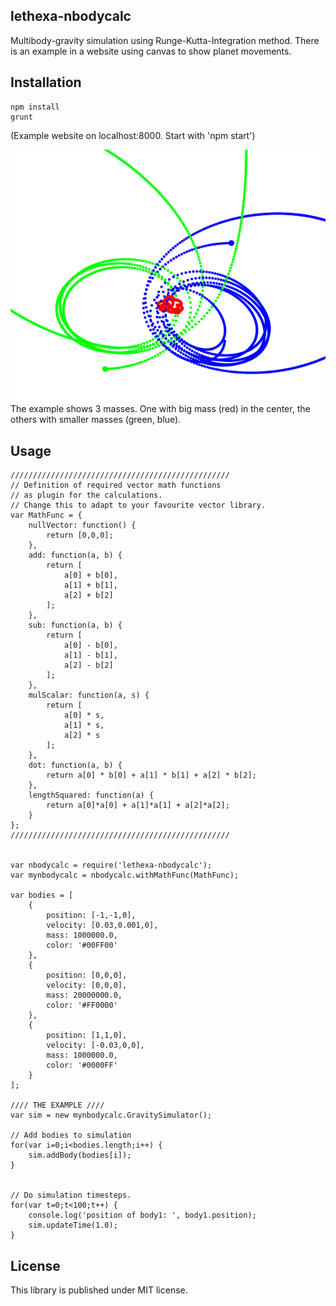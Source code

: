 lethexa-nbodycalc
-----------------

Multibody-gravity simulation using Runge-Kutta-Integration method.
There is an example in a website using canvas to show planet movements.

Installation
------------

	npm install
	grunt

(Example website on localhost:8000. Start with 'npm start')

![Example](https://raw.githubusercontent.com/lethexa/lethexa-nbodycalc/gh-pages/gravity.png)
The example shows 3 masses. One with big mass (red) in the center, the others with smaller masses (green, blue).

Usage
-----

	/////////////////////////////////////////////////
	// Definition of required vector math functions
	// as plugin for the calculations.
	// Change this to adapt to your favourite vector library.
	var MathFunc = {
		nullVector: function() {
			return [0,0,0];
		},
		add: function(a, b) {
			return [
				a[0] + b[0],
				a[1] + b[1],
				a[2] + b[2]
			];
		},
		sub: function(a, b) {
			return [
				a[0] - b[0],
				a[1] - b[1],
				a[2] - b[2]
			];
		},
		mulScalar: function(a, s) {
			return [
				a[0] * s,
				a[1] * s,
				a[2] * s
			];
		},
		dot: function(a, b) {
			return a[0] * b[0] + a[1] * b[1] + a[2] * b[2];
		},
		lengthSquared: function(a) {
			return a[0]*a[0] + a[1]*a[1] + a[2]*a[2];
		}
	};
	/////////////////////////////////////////////////


	var nbodycalc = require('lethexa-nbodycalc');
	var mynbodycalc = nbodycalc.withMathFunc(MathFunc);

	var bodies = [
		{
			position: [-1,-1,0],
			velocity: [0.03,0.001,0],
			mass: 1000000.0,
			color: '#00FF00'
		},
		{
			position: [0,0,0],
			velocity: [0,0,0],
			mass: 20000000.0,
			color: '#FF0000'
		},
		{
			position: [1,1,0],
			velocity: [-0.03,0,0],
			mass: 1000000.0,
			color: '#0000FF'
		}
	];

	//// THE EXAMPLE ////
	var sim = new mynbodycalc.GravitySimulator();

	// Add bodies to simulation
	for(var i=0;i<bodies.length;i++) {
		sim.addBody(bodies[i]);
	}

	
	// Do simulation timesteps.
	for(var t=0;t<100;t++) {
		console.log('position of body1: ', body1.position);
		sim.updateTime(1.0);
	}


License
-------

This library is published under MIT license.

